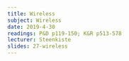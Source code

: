 ```yaml
---
title: Wireless
subject: Wireless
date: 2019-4-30
readings: P&D p119-150; K&R p513-578
lecturer: Steenkiste
slides: 27-wireless
---
```

